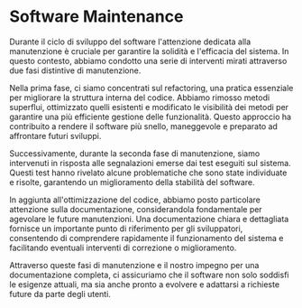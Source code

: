 # Software Maintenance

Durante il ciclo di sviluppo del software l'attenzione dedicata alla manutenzione è cruciale per garantire la solidità e l'efficacia del sistema. In questo contesto, abbiamo condotto una serie di interventi mirati attraverso due fasi distintive di manutenzione.

Nella prima fase, ci siamo concentrati sul refactoring, una pratica essenziale per migliorare la struttura interna del codice. Abbiamo rimosso metodi superflui, ottimizzato quelli esistenti e modificato le visibilità dei metodi per garantire una più efficiente gestione delle funzionalità. Questo approccio ha contribuito a rendere il software più snello, maneggevole e preparato ad affrontare futuri sviluppi.

Successivamente, durante la seconda fase di manutenzione, siamo intervenuti in risposta alle segnalazioni emerse dai test eseguiti sul sistema. Questi test hanno rivelato alcune problematiche che sono state individuate e risolte, garantendo un miglioramento della stabilità del software.

In aggiunta all'ottimizzazione del codice, abbiamo posto particolare attenzione sulla documentazione, considerandola fondamentale per agevolare le future manutenzioni. Una documentazione chiara e dettagliata fornisce un importante punto di riferimento per gli sviluppatori, consentendo di comprendere rapidamente il funzionamento del sistema e facilitando eventuali interventi di correzione o miglioramento.

Attraverso queste fasi di manutenzione e il nostro impegno per una documentazione completa, ci assicuriamo che il software non solo soddisfi le esigenze attuali, ma sia anche pronto a evolvere e adattarsi a richieste future da parte degli utenti.
